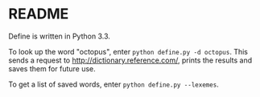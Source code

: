 # README

Define is written in Python 3.3.

To look up the word "octopus", enter `python define.py -d octopus`. This
sends a request to http://dictionary.reference.com/, prints the
results and saves them for future use.

To get a list of saved words, enter `python define.py --lexemes`.
